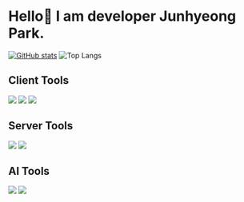 # Hello👋 I am developer Junhyeong Park.

[![GitHub stats](https://github-readme-stats.vercel.app/api?username=JunhyeongPark-kr&count_private=true&show_icons=true)](https://github.com/JunhyeongPark-kr/github-readme-stats)
![Top Langs](https://github-readme-stats.vercel.app/api/top-langs/?username=JunhyeongPark-kr&count_private=true&show_icons=true)


## Client Tools
<a href="https://reactjs.org" target="_blank"><img src="https://img.shields.io/badge/React-%2361DAFB?style=for-the-badge&logo=React&logoColor=white"/></a>
<a href="https://nextjs.org" target="_blank"><img src="https://img.shields.io/badge/Next.js-%23000000?style=for-the-badge&logo=nextdotjs&logoColor=white"/></a>
<a href="https://flutter.dev" target="_blank"><img src="https://img.shields.io/badge/Flutter-%2302569B?style=for-the-badge&logo=Flutter&logoColor=white"/></a>

## Server Tools
<a href="https://www.djangoproject.com" target="_blank"><img src="https://img.shields.io/badge/Django-%23092E20?style=for-the-badge&logo=Django&logoColor=white"/></a>
<a href="https://expressjs.com" target="_blank"><img src="https://img.shields.io/badge/Express-%23404d59?style=for-the-badge&logo=express&logoColor=white"/></a>

## AI Tools
<a href="https://www.tensorflow.org" target="_blank"><img src="https://img.shields.io/badge/TensorFlow-%23FF6F00?style=for-the-badge&logo=TensorFlow&logoColor=white"/></a>
<a href="https://pytorch.org" target="_blank"><img src="https://img.shields.io/badge/PyTorch-%23EE4C2C?style=for-the-badge&logo=PyTorch&logoColor=white"/></a>
